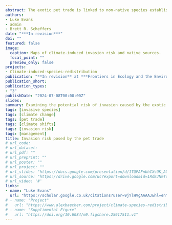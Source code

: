 ```yaml
---
abstract: The exotic pet trade is linked to non-native species establishment and climate change compounds invasion risk, overwhelming management efforts. We characterize the world's largest market for exotic pets, providing a real-time snapshot of species with invasion potential, and assessed the current and future risk posed to native systems. We found a diverse marketplace of 1,178 terrestrial vertebrates, predominately tropical species. Using 2,818 brick-and-mortar stores we developed spatial models of propagule risk. Here we show future climate change threatens 194% increase in climate suitability which in turn equates to an 83% of total land area in the USA becoming suitable for invasion by 2080. Rapid growth in this industry is expected to exacerbate current findings, especially at southern most latitudes. The real-time nature of this study provides more actionable management information than outdated import data. 
authors:
- Luke Evans
- admin
- Brett R. Scheffers
date: "***In revision***"
doi: ""
featured: false
image:
  caption: Maps of climate-induced invasion risk and native sources.
  focal_point: ""
  preview_only: false
projects:
- Climate-induced-species-redistribution
publication: "**In revision** at ***Frontiers in Ecology and the Environment***"
publication_short:
publication_types:
- "3"
publishDate: "2024-07-08T00:00:00Z"
slides: 
summary: Examining the potential risk of invasion caused by the exotic pet trade in America by tracking both online and in-person markets and evaluating the climate suitability for each species. 
tags: [invasive species]
tags: [climate change]
tags: [pet trade]
tags: [climate shifts]
tags: [invasion risk]
tags: [management]
title: Invasion risk posed by the pet trade
# url_code: 
# url_dataset: 
# url_pdf: ""
# url_preprint: ""
# url_poster: ""
# url_project: ""
# url_slides: "https://docs.google.com/presentation/d/1TQPAFnbhCXsUK_AY-UPzkbMXX0erVa8u/edit?usp=sharing&ouid=118161165194611535602&rtpof=true&sd=true"
# url_source: "https://drive.google.com/uc?export=download&id=1RdEJNmTodxNHeI4Ay99SCpf5Fygx0k3g"
# url_video: '#'
links:
- name: "Luke Evans"
  url: "https://scholar.google.co.uk/citations?user=9jYlHVgAAAAJ&hl=en"
# - name: "Project"
#   url: "https://www.alexbaecher.com/project/climate-species-redistribution/"
# - name: "Supplimental Figure"
#   url: "https://doi.org/10.6084/m9.figshare.25917511.v1"
---
```



